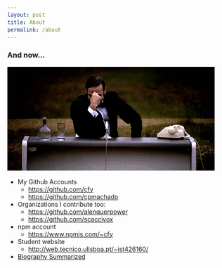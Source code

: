 ```yaml
---
layout: post
title: About
permalink: /about
---
```



### And now...
![ for Something completely different][different]


- My Github Accounts
	+ <https://github.com/cfy>
	+ <https://github.com/cpmachado>
- Organizations I contribute too:
	+ <https://github.com/alenquerpower>
	+ <https://github.com/scaccivox>
- npm account
	+ <https://www.npmjs.com/~cfy>
- Student website
	+ <http://web.tecnico.ulisboa.pt/~ist426160/>
- [Biography Summarized]


[different]: /images/completely-different.gif
[Biography Summarized]: /bio
